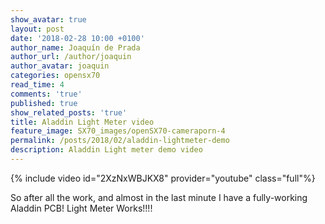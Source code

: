 ```yaml
---
show_avatar: true
layout: post
date: '2018-02-28 10:00 +0100'
author_name: Joaquín de Prada
author_url: /author/joaquin
author_avatar: joaquin
categories: opensx70
read_time: 4
comments: 'true'
published: true
show_related_posts: 'true'
title: Aladdin Light Meter video
feature_image: SX70_images/openSX70-cameraporn-4
permalink: /posts/2018/02/aladdin-lightmeter-demo
description: Aladdin Light meter demo video
---
```

{% include video id="2XzNxWBJKX8" provider="youtube" class="full"%}

So after all the work, and almost in the last minute I have a fully-working Aladdin PCB! Light Meter Works!!!!


